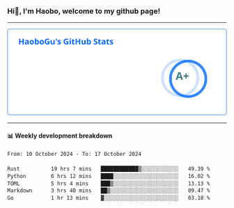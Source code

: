 <!--<h2 align="center"> Hi👋, I'm Haobo, welcome to my github page! </h2>-->
### Hi👋, I'm Haobo, welcome to my github page!
-------

<img href="https://github.com/HaoboGu" src="assets/stats.svg" alt="github stats" /> 

-------

#### 📊 **Weekly development breakdown**
<!--START_SECTION:waka-->

```txt
From: 10 October 2024 - To: 17 October 2024

Rust          19 hrs 7 mins   ████████████▒░░░░░░░░░░░░   49.39 %
Python        6 hrs 12 mins   ████░░░░░░░░░░░░░░░░░░░░░   16.02 %
TOML          5 hrs 4 mins    ███▒░░░░░░░░░░░░░░░░░░░░░   13.13 %
Markdown      3 hrs 40 mins   ██▒░░░░░░░░░░░░░░░░░░░░░░   09.47 %
Go            1 hr 13 mins    ▓░░░░░░░░░░░░░░░░░░░░░░░░   03.18 %
```

<!--END_SECTION:waka-->
<!--
backup url: https://github-readme-status-dusky-ten.vercel.app/api?username=HaoboGu&count_private=true&show_icons=true&theme=transparent&border_color=2f80ed
-->
<!--
**HaoboGu/HaoboGu** is a ✨ _special_ ✨ repository because its `README.md` (this file) appears on your GitHub profile.

Here are some ideas to get you started:

- 🔭 I’m currently working on AI-assisted programming tools
- 🌱 I’m currently learning ...
- 👯 I’m looking to collaborate on ...
- 🤔 I’m looking for help with ...
- 💬 Ask me about ...
- 📫 How to reach me: ...
- 😄 Pronouns: ...
- ⚡ Fun fact: ...
-->

